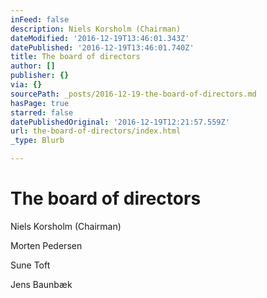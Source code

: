 ```yaml
---
inFeed: false
description: Niels Korsholm (Chairman)
dateModified: '2016-12-19T13:46:01.343Z'
datePublished: '2016-12-19T13:46:01.740Z'
title: The board of directors
author: []
publisher: {}
via: {}
sourcePath: _posts/2016-12-19-the-board-of-directors.md
hasPage: true
starred: false
datePublishedOriginal: '2016-12-19T12:21:57.559Z'
url: the-board-of-directors/index.html
_type: Blurb

---
```

# The board of directors

Niels Korsholm (Chairman)

Morten Pedersen

Sune Toft

Jens Baunbæk